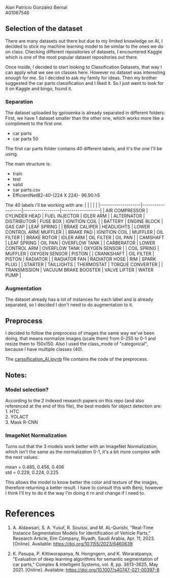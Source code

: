 
Alan Patricio González Bernal
<br/>A01067546

## Selection of the dataset
There are many datasets out there but due to my limited knowledge on
AI, I decided to stick my machine learning model to be similar to the ones
we do on class. Checking different repositories of datasets, I encountered
Kaggle which is one of the most popular dataset repositories out there. 

Once inside, I decided to start looking to Classification Datasets, that way
I can apply what we see on classes here. However no dataset was interesting
enough for me. So I decided to ask my family for ideas. Then my brother
suggested the car parts classification and I liked it. So I just went to look
for it on Kaggle and bingo, found it.

### Separation
The dataset uploaded by gpiosenka is already separated in different folders:
First, we have 1 dataset smaller than the other one, which works more like a 
compliment to the first one.
- car parts
- car parts 50

The first car parts folder contains 40 different labels, and it's the one
I'll be using.

The main structure is:
- train
- test
- valid
- car parts.csv
- EfficientNetB2-40-(224 X 224)- 96.90.h5

The 40 labels i'll be working with are:
|   |   |   |   |
|--------------------|-------------------|------------------|-------------------|
| AIR COMPRESSOR     | CYLINDER HEAD     | FUEL INJECTOR    | IDLER ARM         |
| ALTERNATOR         | DISTRIBUTOIR      | FUSE BOX         | IGNITION COIL     |
| BATTERY            | ENGINE BLOCK      | GAS CAP          | LEAF SPRING       |
| BRAKE CALIPER      | HEADLIGHTS        | LOWER CONTROL ARM| MUFFLER           |
| BRAKE PAD          | IGNITION COIL     | MUFFLER          | OIL FILTER        |
| BRAKE ROTOR        | IDLER ARM         | OIL FILTER       | OIL PAN           |
| CAMSHAFT           | LEAF SPRING       | OIL PAN          | OVERFLOW TANK     |
| CARBERATOR         | LOWER CONTROL ARM | OVERFLOW TANK    | OXYGEN SENSOR     |
| COIL SPRING        | MUFFLER           | OXYGEN SENSOR    | PISTON            |
| CRANKSHAFT         | OIL FILTER        | PISTON           | RADIATOR          |
| RADIATOR FAN       | RADIATOR HOSE     | RIM              | SPARK PLUG        |
| STARTER            | TAILLIGHTS        | THERMOSTAT       | TORQUE CONVERTER  |
| TRANSMISSION       | VACUUM BRAKE BOOSTER | VALVE LIFTER  | WATER PUMP        |

### Augmentation
The dataset already has a lot of instances for each label and is already
separated, so I decided I don't need to do augmentation to it.

## Preprocess
I decided to follow the preprocess of images the same way we've been doing,
that means normalize images (scale them) from 0-255 to 0-1 and resize them to 
150x150. Also I used the class_mode of "categorical", because I have multiple 
classes (40).

The [carssification_AI.ipynb](./carssification_AI.ipynb) file contains the code
of the preprocess.

## Notes:

### Model selection?
According to the 2 indexed research papers on this repo (and also referenced at the end
of this file), the best models for object detection are:
<br/>1. HTC
<br/>2. YOLACT
<br/>3. Mask R-CNN

### ImageNet Normalization
Turns out that the 3 models work better with an ImageNet Normalization,
which isn't the same as the normalization 0-1, it's a bit more complex with
the next values:

mean = 0.485, 0.456, 0.406
 <br/> std = 0.229, 0.224, 0.225

This allows the model to know better the color and texture of the images,
therefore returning a better result. I have to consult this with Benji,
however I think I'll try to do it the way I'm doing it rn and change if
I need to.

# References
1. A. Aldawsari, S. A. Yusuf, R. Souissi, and M. AL-Qurishi, "Real-Time Instance Segmentation Models for Identification of Vehicle Parts," Research Article, Elm Company, Riyadh, Saudi Arabia, Apr. 11, 2023. [Online]. Available: https://doi.org/10.1155/2023/6460639 

2. K. Pasupa, P. Kittiworapanya, N. Hongngern, and K. Woraratpanya, "Evaluation of deep learning algorithms for semantic segmentation of car parts," Complex & Intelligent Systems, vol. 8, pp. 3613–3625, May 2021. [Online]. Available: https://doi.org/10.1007/s40747-021-00397-8

